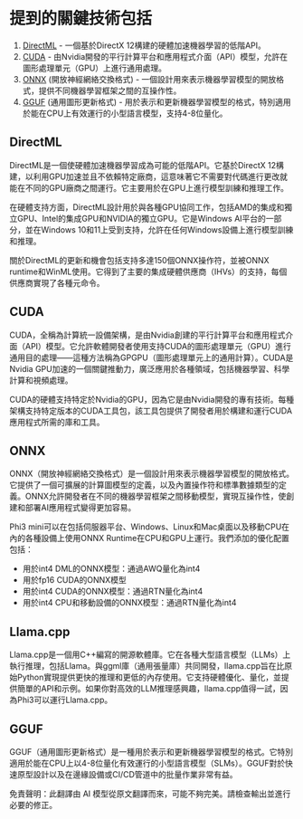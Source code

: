 # 提到的關鍵技術包括

1. [DirectML](https://learn.microsoft.com/windows/ai/directml/dml?WT.mc_id=aiml-138114-kinfeylo) - 一個基於DirectX 12構建的硬體加速機器學習的低階API。
2. [CUDA](https://blogs.nvidia.com/blog/what-is-cuda-2/) - 由Nvidia開發的平行計算平台和應用程式介面（API）模型，允許在圖形處理單元（GPU）上進行通用處理。
3. [ONNX](https://onnx.ai/) (開放神經網絡交換格式) - 一個設計用來表示機器學習模型的開放格式，提供不同機器學習框架之間的互操作性。
4. [GGUF](https://github.com/ggerganov/ggml/blob/master/docs/gguf.md) (通用圖形更新格式) - 用於表示和更新機器學習模型的格式，特別適用於能在CPU上有效運行的小型語言模型，支持4-8位量化。

## DirectML

DirectML是一個使硬體加速機器學習成為可能的低階API。它基於DirectX 12構建，以利用GPU加速並且不依賴特定廠商，這意味著它不需要對代碼進行更改就能在不同的GPU廠商之間運行。它主要用於在GPU上進行模型訓練和推理工作。

在硬體支持方面，DirectML設計用於與各種GPU協同工作，包括AMD的集成和獨立GPU、Intel的集成GPU和NVIDIA的獨立GPU。它是Windows AI平台的一部分，並在Windows 10和11上受到支持，允許在任何Windows設備上進行模型訓練和推理。

關於DirectML的更新和機會包括支持多達150個ONNX操作符，並被ONNX runtime和WinML使用。它得到了主要的集成硬體供應商（IHVs）的支持，每個供應商實現了各種元命令。

## CUDA

CUDA，全稱為計算統一設備架構，是由Nvidia創建的平行計算平台和應用程式介面（API）模型。它允許軟體開發者使用支持CUDA的圖形處理單元（GPU）進行通用目的處理——這種方法稱為GPGPU（圖形處理單元上的通用計算）。CUDA是Nvidia GPU加速的一個關鍵推動力，廣泛應用於各種領域，包括機器學習、科學計算和視頻處理。

CUDA的硬體支持特定於Nvidia的GPU，因為它是由Nvidia開發的專有技術。每種架構支持特定版本的CUDA工具包，該工具包提供了開發者用於構建和運行CUDA應用程式所需的庫和工具。

## ONNX

ONNX（開放神經網絡交換格式）是一個設計用來表示機器學習模型的開放格式。它提供了一個可擴展的計算圖模型的定義，以及內置操作符和標準數據類型的定義。ONNX允許開發者在不同的機器學習框架之間移動模型，實現互操作性，使創建和部署AI應用程式變得更加容易。

Phi3 mini可以在包括伺服器平台、Windows、Linux和Mac桌面以及移動CPU在內的各種設備上使用ONNX Runtime在CPU和GPU上運行。我們添加的優化配置包括：

- 用於int4 DML的ONNX模型：通過AWQ量化為int4
- 用於fp16 CUDA的ONNX模型
- 用於int4 CUDA的ONNX模型：通過RTN量化為int4
- 用於int4 CPU和移動設備的ONNX模型：通過RTN量化為int4

## Llama.cpp

Llama.cpp是一個用C++編寫的開源軟體庫。它在各種大型語言模型（LLMs）上執行推理，包括Llama。與ggml庫（通用張量庫）共同開發，llama.cpp旨在比原始Python實現提供更快的推理和更低的內存使用。它支持硬體優化、量化，並提供簡單的API和示例。如果你對高效的LLM推理感興趣，llama.cpp值得一試，因為Phi3可以運行Llama.cpp。

## GGUF

GGUF（通用圖形更新格式）是一種用於表示和更新機器學習模型的格式。它特別適用於能在CPU上以4-8位量化有效運行的小型語言模型（SLMs）。GGUF對於快速原型設計以及在邊緣設備或CI/CD管道中的批量作業非常有益。

免責聲明：此翻譯由 AI 模型從原文翻譯而來，可能不夠完美。請檢查輸出並進行必要的修正。